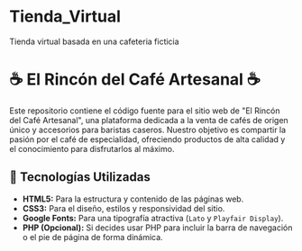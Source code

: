 # Tienda_Virtual
Tienda virtual basada en una cafeteria ficticia
# ☕ El Rincón del Café Artesanal ☕

Este repositorio contiene el código fuente para el sitio web de "El Rincón del Café Artesanal", una plataforma dedicada a la venta de cafés de origen único y accesorios para baristas caseros. Nuestro objetivo es compartir la pasión por el café de especialidad, ofreciendo productos de alta calidad y el conocimiento para disfrutarlos al máximo.

## 🚀 Tecnologías Utilizadas

* **HTML5:** Para la estructura y contenido de las páginas web.
* **CSS3:** Para el diseño, estilos y responsividad del sitio.
* **Google Fonts:** Para una tipografía atractiva (`Lato` y `Playfair Display`).
* **PHP (Opcional):** Si decides usar PHP para incluir la barra de navegación o el pie de página de forma dinámica.


